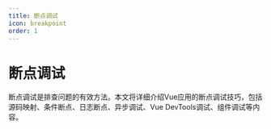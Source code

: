 ```yaml
---
title: 断点调试
icon: breakpoint
order: 1
---
```


# 断点调试

断点调试是排查问题的有效方法。本文将详细介绍Vue应用的断点调试技巧，包括源码映射、条件断点、日志断点、异步调试、Vue DevTools调试、组件调试等内容。
